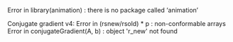 Error in library(animation) : there is no package called ‘animation’

Conjugate gradient v4:
Error in (rsnew/rsold) * p : non-conformable arrays
Error in conjugateGradient(A, b) : object 'r_new' not found
